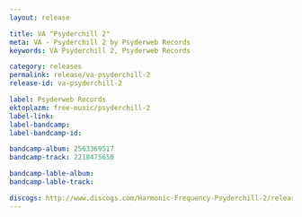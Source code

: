 ```yaml
---
layout: release

title: VA "Psyderchill 2"
meta: VA - Psyderchill 2 by Psyderweb Records
keywords: VA Psyderchill 2, Psyderweb Records

category: releases
permalink: release/va-psyderchill-2
release-id: va-psyderchill-2

label: Psyderweb Records
ektoplazm: free-music/psyderchill-2
label-link: 
label-bandcamp: 
label-bandcamp-id: 

bandcamp-album: 2563369517
bandcamp-track: 2218475650

bandcamp-lable-album: 
bandcamp-lable-track: 

discogs: http://www.discogs.com/Harmonic-Frequency-Psyderchill-2/release/4207900
---
```


